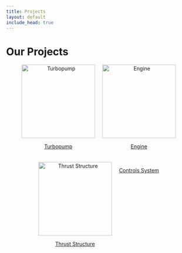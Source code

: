 ```yaml
---
title: Projects
layout: default
include_head: true
---
```


# Our Projects

<div style="display: flex; justify-content: center; gap: 20px; flex-wrap: wrap;">
  <div style="text-align: center;">
    <a href="/turbopump">
      <img src="https://media.giphy.com/media/3o7TKz2b3wyk65bD8k/giphy.gif" alt="Turbopump" style="width: 200px; height: 200px;">
      <p>Turbopump</p>
    </a>
  </div>
  <div style="text-align: center;">
    <a href="/engine">
      <img src="https://media.giphy.com/media/l0MYt5jPR6QX5pnqM/giphy.gif" alt="Engine" style="width: 200px; height: 200px;">
      <p>Engine</p>
    </a>
  </div>
  <div style="text-align: center;">
    <a href="/thrust-structure">
      <img src="https://media.giphy.com/media/xT9IgzoW5pxlNQI8M/giphy.gif" alt="Thrust Structure" style="width: 200px; height: 200px;">
      <p>Thrust Structure</p>
    </a>
  </div>
  <div style="text-align: center;">
    <a href="/controls-system">
      <model-viewer src="https://apexatasu.github.io/ImageToStl.com_expCase+REV+3B+v10.glb" alt="Controls System" style="width: 200px; height: 200px;" camera-controls></model-viewer>
      <p>Controls System</p>
    </a>
  </div>
</div>
